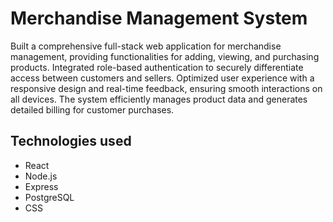 # Merchandise Management System

Built a comprehensive full-stack web application for merchandise management, providing functionalities for adding, viewing, and purchasing products. Integrated role-based authentication to securely differentiate access between customers and sellers. Optimized user experience with a responsive design and real-time feedback, ensuring smooth interactions on all devices. The system efficiently manages product data and generates detailed billing for customer purchases.

## Technologies used

- React
- Node.js
- Express
- PostgreSQL
- CSS